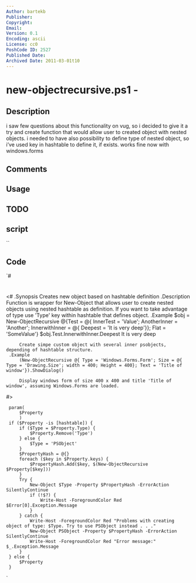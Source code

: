 ```yaml
---
Author: bartekb
Publisher: 
Copyright: 
Email: 
Version: 0.1
Encoding: ascii
License: cc0
PoshCode ID: 2527
Published Date: 
Archived Date: 2011-03-01t10
---
```


# new-objectrecursive.ps1 - 

## Description

i saw few questions about this functionality on vug, so i decided to give it a try and create function that would allow user to created object with nested objects. i needed to have also possibility to define type of nested object, so i’ve used key in hashtable to define it, if exists. works fine now with windows.forms

## Comments



## Usage



## TODO



## script

``

## Code

`#
 #
 <#
     .Synopsis
         Creates new object based on hashtable definition
     .Description
         Function is wrapper for New-Object that allows user to create nested objects using nested hashtable as definition.
         If you want to take advantage of type use 'Type' key within hashtable that defines object.
     .Example
         $obj = New-ObjectRecursive @{Test = @{ InnerTest = 'Value'; AnotherInner = 'Another'; InnerwithInner = @{ Deepest = 'It is very deep'}}; Flat = 'SomeValue'}
         $obj.Test.InnerwithInner.Deepest
         It is very deep
         
         Create simpe custom object with several inner psobjects, depending of hashtable structure.
     .Example
         (New-ObjectRecursive @{ Type = 'Windows.Forms.Form'; Size = @{ Type = 'Drawing.Size'; width = 400; Height = 400}; Text = 'Title of window'}).ShowDialog()
         
         Display windows form of size 400 x 400 and title 'Title of window', assuming Windows.Forms are loaded.
 #>
 
     param(
         $Property
         )
     if ($Property -is [hashtable]) {
         if ($Type = $Property.Type) {
             $Property.Remove('Type')
         } else {
             $Type = 'PSObject'
         }
         $PropertyHash = @{}
         foreach ($key in $Property.keys) {
             $PropertyHash.Add($key, $(New-ObjectRecursive $Property[$key]))
         }
         Try {
             New-Object $Type -Property $PropertyHash -ErrorAction SilentlyContinue
             if (!$?) {
                 Write-Host -ForegroundColor Red $Error[0].Exception.Message
             }   
         } catch {
             Write-Host -ForegroundColor Red "Problems with creating object of type: $Type. Try to use PSObject instead . . ."
             New-Object PSObject -Property $PropertyHash -ErrorAction SilentlyContinue
             Write-Host -ForegroundColor Red "Error message:" $_.Exception.Message
         }
     } else {
         $Property
     }
`

